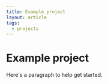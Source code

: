 ```yaml
---
title: Example project
layout: article
tags:
  - projects
---
```

# Example project

Here's a paragraph to help get started.
